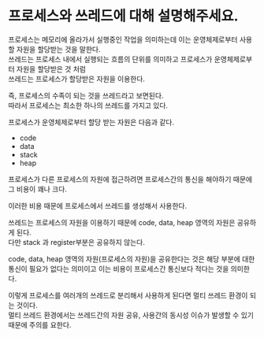 # 프로세스와 쓰레드에 대해 설명해주세요.

프로세스는 메모리에 올라가서 실행중인 작업을 의미하는데 이는 운영체제로부터 사용할 자원을 할당받는 것을 말한다.  
쓰레드는 프로세스 내에서 실행되는 흐름의 단위를 의미하고 프로세스가 운영체제로부터 자원을 할당받은 것 처럼  
쓰레드는 프로세스가 할당받은 자원을 이용한다.

즉, 프로세스의 수족이 되는 것을 쓰레드라고 보면된다.  
따라서 프로세스는 최소한 하나의 쓰레드를 가지고 있다.

프로세스가 운영체제로부터 할당 받는 자원은 다음과 같다.

- code
- data
- stack
- heap

프로세스가 다른 프로세스의 자원에 접근하려면 프로세스간의 통신을 해야하기 때문에 그 비용이 꽤나 크다.

이러한 비용 때문에 프로세스에서 쓰레드를 생성해서 사용한다. 

쓰레드는 프로세스의 자원을 이용하기 때문에 code, data, heap 영역의 자원은 공유하게 된다.    
다만 stack 과 register부분은 공유하지 않는다.  

code, data, heap 영역의 자원(프로세스의 자원)을 공유한다는 것은 해당 부분에 대한 통신이 필요가 없다는 의미이고 이는 비용이 프로세스간 통신보다 적다는 것을 의미한다.

이렇게 프로세스를 여러개의 쓰레드로 분리해서 사용하게 된다면 멀티 쓰레드 환경이 되는 것이다.  
멀티 쓰레드 환경에서는 쓰레드간의 자원 공유, 사용간의 동시성 이슈가 발생할 수 있기 때문에 주의를 요한다.





